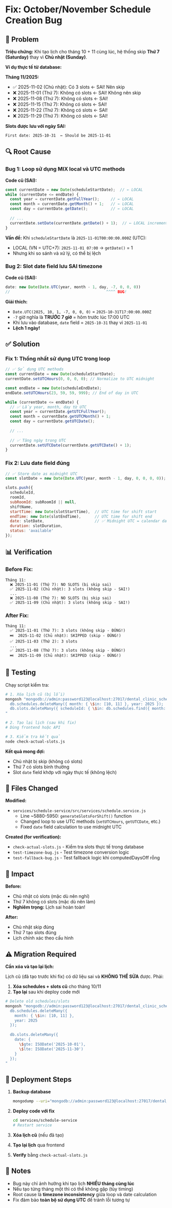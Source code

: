 # Fix: October/November Schedule Creation Bug

## 🐛 Problem

**Triệu chứng:**
Khi tạo lịch cho tháng 10 + 11 cùng lúc, hệ thống skip **Thứ 7 (Saturday)** thay vì **Chủ nhật (Sunday)**.

**Ví dụ thực tế từ database:**

**Tháng 11/2025:**
- ✅ 2025-11-02 (Chủ nhật): Có 3 slots ← SAI! Nên skip
- ❌ 2025-11-01 (Thứ 7): Không có slots ← SAI! Không nên skip
- ❌ 2025-11-08 (Thứ 7): Không có slots ← SAI!
- ❌ 2025-11-15 (Thứ 7): Không có slots ← SAI!
- ❌ 2025-11-22 (Thứ 7): Không có slots ← SAI!
- ❌ 2025-11-29 (Thứ 7): Không có slots ← SAI!

**Slots được lưu với ngày SAI:**
```
First date: 2025-10-31  ← Should be 2025-11-01
```

## 🔍 Root Cause

### Bug 1: Loop sử dụng MIX local và UTC methods

**Code cũ (SAI):**
```javascript
const currentDate = new Date(scheduleStartDate);  // ← LOCAL
while (currentDate <= endDate) {
  const year = currentDate.getFullYear();     // ← LOCAL
  const month = currentDate.getMonth() + 1;   // ← LOCAL
  const day = currentDate.getDate();          // ← LOCAL
  
  // ...
  currentDate.setDate(currentDate.getDate() + 1);  // ← LOCAL increment
}
```

**Vấn đề:** Khi `scheduleStartDate` là `2025-11-01T00:00:00.000Z` (UTC):
- LOCAL (VN = UTC+7): `2025-11-01 07:00` → `getDate()` = 1
- Nhưng khi so sánh và xử lý, có thể bị lệch

### Bug 2: Slot date field lưu SAI timezone

**Code cũ (SAI):**
```javascript
date: new Date(Date.UTC(year, month - 1, day, -7, 0, 0, 0))
//                                          ^^^^ BUG!
```

**Giải thích:**
- `Date.UTC(2025, 10, 1, -7, 0, 0, 0)` = `2025-10-31T17:00:00.000Z`
- `-7` giờ nghĩa là **TRƯỚC 7 giờ** = hôm trước lúc 17:00 UTC
- Khi lưu vào database, `date` field = `2025-10-31` thay vì `2025-11-01`
- **Lệch 1 ngày!**

## ✅ Solution

### Fix 1: Thống nhất sử dụng UTC trong loop

```javascript
// ✅ Sử dụng UTC methods
const currentDate = new Date(scheduleStartDate);
currentDate.setUTCHours(0, 0, 0, 0); // Normalize to UTC midnight

const endDate = new Date(scheduleEndDate);
endDate.setUTCHours(23, 59, 59, 999); // End of day in UTC

while (currentDate <= endDate) {
  // ✅ Lấy year, month, day từ UTC
  const year = currentDate.getUTCFullYear();
  const month = currentDate.getUTCMonth() + 1;
  const day = currentDate.getUTCDate();
  
  // ...
  
  // ✅ Tăng ngày trong UTC
  currentDate.setUTCDate(currentDate.getUTCDate() + 1);
}
```

### Fix 2: Lưu date field đúng

```javascript
// ✅ Store date as midnight UTC
const slotDate = new Date(Date.UTC(year, month - 1, day, 0, 0, 0, 0));

slots.push({
  scheduleId,
  roomId,
  subRoomId: subRoomId || null,
  shiftName,
  startTime: new Date(slotStartTime),  // UTC time for shift start
  endTime: new Date(slotEndTime),      // UTC time for shift end
  date: slotDate,                      // ✅ Midnight UTC = calendar date
  duration: slotDuration,
  status: 'available'
});
```

## 📊 Verification

### Before Fix:
```
Tháng 11:
  ❌ 2025-11-01 (Thứ 7): NO SLOTS (bị skip sai)
  ✅ 2025-11-02 (Chủ nhật): 3 slots (không skip - SAI!)
  ...
  ❌ 2025-11-08 (Thứ 7): NO SLOTS (bị skip sai)
  ✅ 2025-11-09 (Chủ nhật): 3 slots (không skip - SAI!)
```

### After Fix:
```
Tháng 11:
  ✅ 2025-11-01 (Thứ 7): 3 slots (không skip - ĐÚNG!)
  ⏭️  2025-11-02 (Chủ nhật): SKIPPED (skip - ĐÚNG!)
  ✅ 2025-11-03 (Thứ 2): 3 slots
  ...
  ✅ 2025-11-08 (Thứ 7): 3 slots (không skip - ĐÚNG!)
  ⏭️  2025-11-09 (Chủ nhật): SKIPPED (skip - ĐÚNG!)
```

## 🧪 Testing

Chạy script kiểm tra:

```bash
# 1. Xóa lịch cũ (bị lỗi)
mongosh "mongodb://admin:password123@localhost:27017/dental_clinic_schedule?authSource=admin" --eval "
  db.schedules.deleteMany({ month: { \$in: [10, 11] }, year: 2025 });
  db.slots.deleteMany({ scheduleId: { \$in: db.schedules.find({ month: { \$in: [10, 11] }, year: 2025 }).map(s => s._id) } });
"

# 2. Tạo lại lịch (sau khi fix)
# Dùng frontend hoặc API

# 3. Kiểm tra kết quả
node check-actual-slots.js
```

**Kết quả mong đợi:**
- Chủ nhật bị skip (không có slots)
- Thứ 7 có slots bình thường
- Slot `date` field khớp với ngày thực tế (không lệch)

## 📝 Files Changed

**Modified:**
- `services/schedule-service/src/services/schedule.service.js`
  - Line ~5880-5950: `generateSlotsForShift()` function
  - Changed loop to use UTC methods (`setUTCHours`, `getUTCDate`, etc.)
  - Fixed `date` field calculation to use midnight UTC

**Created (for verification):**
- `check-actual-slots.js` - Kiểm tra slots thực tế trong database
- `test-timezone-bug.js` - Test timezone conversion logic  
- `test-fallback-bug.js` - Test fallback logic khi computedDaysOff rỗng

## 🎯 Impact

**Before:** 
- Chủ nhật có slots (mặc dù nên nghỉ)
- Thứ 7 không có slots (mặc dù nên làm)
- **Nghiêm trọng:** Lịch sai hoàn toàn!

**After:**
- Chủ nhật skip đúng
- Thứ 7 tạo slots đúng  
- Lịch chính xác theo cấu hình

## ⚠️ Migration Required

**Cần xóa và tạo lại lịch:**

Lịch cũ (đã tạo trước khi fix) có dữ liệu sai và **KHÔNG THỂ SỬA** được. Phải:

1. **Xóa schedules + slots cũ** cho tháng 10/11
2. **Tạo lại** sau khi deploy code mới

```bash
# Delete old schedules/slots
mongosh "mongodb://admin:password123@localhost:27017/dental_clinic_schedule?authSource=admin" --eval "
  db.schedules.deleteMany({ 
    month: { \$in: [10, 11] }, 
    year: 2025 
  });
  
  db.slots.deleteMany({ 
    date: { 
      \$gte: ISODate('2025-10-01'), 
      \$lte: ISODate('2025-11-30') 
    } 
  });
"
```

## 🚀 Deployment Steps

1. **Backup database**
   ```bash
   mongodump --uri="mongodb://admin:password123@localhost:27017/dental_clinic_schedule?authSource=admin" --out=backup_$(date +%Y%m%d)
   ```

2. **Deploy code với fix**
   ```bash
   cd services/schedule-service
   # Restart service
   ```

3. **Xóa lịch cũ** (nếu đã tạo)

4. **Tạo lại lịch** qua frontend

5. **Verify** bằng `check-actual-slots.js`

## 📌 Notes

- Bug này chỉ ảnh hưởng khi tạo lịch **NHIỀU tháng cùng lúc**
- Nếu tạo từng tháng một thì có thể không gặp (tùy timing)
- Root cause là **timezone inconsistency** giữa loop và date calculation
- Fix đảm bảo **toàn bộ sử dụng UTC** để tránh lỗi tương tự
